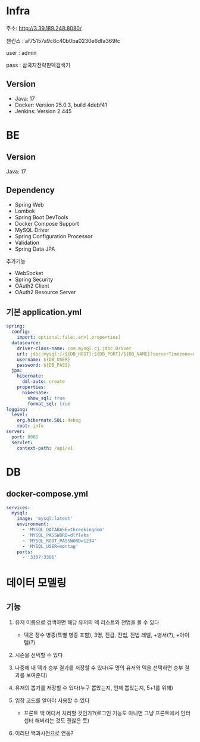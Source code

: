 # Infra
주소: http://3.39.189.248:8080/

젠킨스 : af75157a9c8c40b0ba0230e6dfa369fc

user : admin

pass : 삼국지전략판덱검색기

## Version
- Java: 17
- Docker: Version 25.0.3, build 4debf41
- Jenkins: Version 2.445


# BE
## Version
Java: 17

## Dependency
- Spring Web
- Lombok
- Spring Boot DevTools
- Docker Compose Support
- MySQL Driver
- Spring Configuration Processor
- Validation
- Spring Data JPA

추가기능
- WebSocket
- Spring Security
- OAuth2 Client
- OAuth2 Resource Server

## 기본 application.yml

```yml
spring:
  config:
    import: optional:file:.env[.properties]
  datasource:
    driver-class-name: com.mysql.cj.jdbc.Driver
    url: jdbc:mysql://${DB_HOST}:${DB_PORT}/${DB_NAME}?serverTimezone=Asia/Seoul&useUnicode=true&characterEncoding=utf8
    username: ${DB_USER}
    password: ${DB_PASS}
  jpa:
    hibernate:
      ddl-auto: create
    properties:
      hibernate:
        show_sql: true
        format_sql: true
logging:
  level:
    org.hibernate.SQL: debug
    root: info
server:
  port: 8081
  servlet:
    context-path: /api/v1
```

# DB

## docker-compose.yml

```yml
services:
  mysql:
    image: 'mysql:latest'
    environment:
      - 'MYSQL_DATABASE=threekingdom'
      - 'MYSQL_PASSWORD=dlfleks'
      - 'MYSQL_ROOT_PASSWORD=1234'
      - 'MYSQL_USER=montag'
    ports:
      - '3307:3306'
```

# 데이터 모델링

## 기능

1. 유저 이름으로 검색하면 해당 유저의 덱 리스트와 전법을 볼 수 있다
    + 덱은 장수 병종(특별 병종 포함), 3명, 진급, 전법, 전법 레벨, +병서(?), +아이템(?)

2. 시즌을 선택할 수 있다

3. 나중에 내 덱과 승부 결과를 저장할 수 있다(두 명의 유저와 덱을 선택하면 승부 결과를 보여준다)

4. 유저의 뽑기를 저장할 수 있다(누구 뽑았는지, 언제 뽑았는지, 5+1를 위해)

5. 입장 코드를 알아야 사용할 수 있다
    + 프론트 백 어디서 처리할 것인가?(로그인 기능도 아니면 그냥 프론트에서 인터셉터 해버리는 것도 괜찮은 듯)

6. 이리단 백과사전으로 연동?
